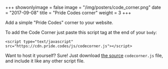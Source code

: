 +++
showonlyimage = false
image = "/img/posters/code_corner.png"
date = "2017-09-08"
title = "Pride Codes corner"
weight = 3
+++

Add a simple "Pride Codes" corner to your website.

<!--more-->

To add the Code Corner just paste this script tag at the end of your `body`:

```
<script type="text/javascript" src="https://cdn.pride.codes/js/codecorner.js"></script>
```


Want to host it yourself? Sure! Just download [the source](https://cdn.pride.codes/js/codecorner.js) `codecorner.js` file, and include it like any other script file.
